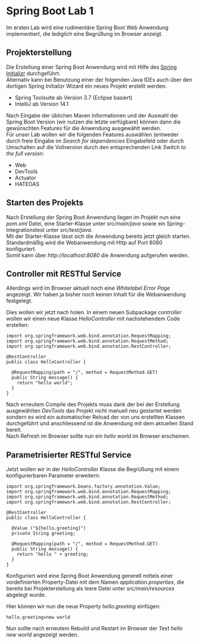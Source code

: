 Spring Boot Lab 1
=================

Im ersten Lab wird eine rudimentäre Spring Boot Web Anwendung implementiert, 
die lediglich eine Begrüßung im Browser anzeigt.
 
Projekterstellung
-----------------
 
Die Erstellung einer Spring Boot Anwendung wird mit Hilfe des [Spring Initializr](http://start.spring.io/) durchgeführt.  
Alternativ kann bei Benutzung einer der folgenden Java IDEs auch über den dortigen Spring Initializr Wizard ein neues Projekt erstellt werden.

* Spring Toolsuite ab Version 3.7 (Eclipse basiert)
* IntelliJ ab Version 14.1

Nach Eingabe der üblichen Maven Informationen und der Auswahl der Spring Boot Version (wir nutzen die letzte verfügbare) 
können dann die gewünschten Features für die Anwendung ausgewählt werden.  
Für unser Lab wollen wir die folgenden Features auswählen 
(entweder durch freie Eingabe im *Search for dependencies* Eingabefeld oder durch Umschalten auf die Vollversion durch den entsprechenden 
Link *Switch to the full version*:

* Web
* DevTools
* Actuator
* HATEOAS

Starten des Projekts
--------------------

Nach Erstellung der Spring Boot Anwendung liegen im Projekt nun eine *pom.xml* Datei, eine Starter-Klasse unter *src/main/java* sowie ein 
Spring-Integrationstest unter *src/test/java*.  
Mit der Starter-Klasse lässt sich die Anwendung bereits jetzt gleich starten. Standardmäßig wird die Webanwendung mit Http auf Port 8080 konfiguriert.  
Somit kann über *http://localhost:8080* die Anwendung aufgerufen werden.  

Controller mit RESTful Service
------------------------------

Allerdings wird im Browser aktuell noch eine *Whitelabel Error Page* angezeigt.
Wir haben ja bisher noch keinen Inhalt für die Webanwendung festgelegt.

Dies wollen wir jetzt nach holen. In einem neuen Subpackage *controller* wollen wir einen neue Klasse *HelloController* 
mit nachstehendem Code erstellen:

    import org.springframework.web.bind.annotation.RequestMapping;
    import org.springframework.web.bind.annotation.RequestMethod;
    import org.springframework.web.bind.annotation.RestController;
    
    @RestController
    public class HelloController {

      @RequestMapping(path = "/", method = RequestMethod.GET)
      public String message() {
        return "hello world";
      }
    }
    
Nach erneutem Compile des Projekts muss dank der bei der Erstellung ausgewählten *DevTools* das Projekt nicht manuell neu gestartet werden sondern
es wird ein automatischer Reload der von uns erstellten Klassen durchgeführt und anschliessend ist die Anwendung mit dem aktuellen Stand bereit.  
Nach Refresh im Browser sollte nun ein *hello world* im Browser erscheinen.

Parametrisierter RESTful Service
--------------------------------

Jetzt wollen wir in der *HelloController* Klasse die Begrüßung mit einem konfigurierbaren Parameter erweitern:

    import org.springframework.beans.factory.annotation.Value;
    import org.springframework.web.bind.annotation.RequestMapping;
    import org.springframework.web.bind.annotation.RequestMethod;
    import org.springframework.web.bind.annotation.RestController;

    @RestController
    public class HelloController {

      @Value ("${hello.greeting}")
      private String greeting;

      @RequestMapping(path = "/", method = RequestMethod.GET)
      public String message() {
        return "hello " + greeting;
      }
    }

Konfiguriert wird eine Spring Boot Anwendung generell mittels einer vordefinierten Property-Datei mit dem Namen *application.properties*, die
bereits bei Projekterstellung als leere Datei unter *src/main/resources* abgelegt wurde.

Hier können wir nun die neue Property *hello.greeting* einfügen:

    hello.greeting=new world

Nun sollte nach erneutem Rebuild und Restart im Browser der Text *hello new world* angezeigt werden.     

